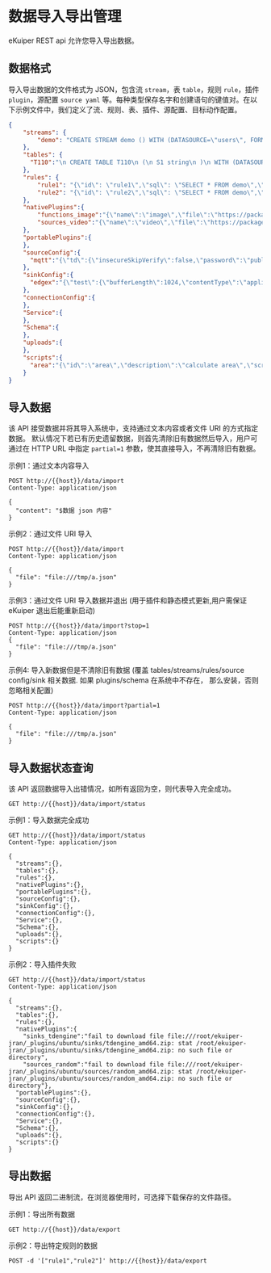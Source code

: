 # 数据导入导出管理

eKuiper REST api 允许您导入导出数据。

## 数据格式

导入导出数据的文件格式为 JSON，包含流 `stream`，表 `table`，规则 `rule`，插件 `plugin`，源配置 `source yaml` 等。每种类型保存名字和创建语句的键值对。在以下示例文件中，我们定义了流、规则、表、插件、源配置、目标动作配置。

```json
{
    "streams": {
        "demo": "CREATE STREAM demo () WITH (DATASOURCE=\"users\", FORMAT=\"JSON\")"
    },
    "tables": {
      "T110":"\n CREATE TABLE T110\n (\n S1 string\n )\n WITH (DATASOURCE=\"test.json\", FORMAT=\"json\", TYPE=\"file\", KIND=\"scan\", );\n "
    },
    "rules": {
        "rule1": "{\"id\": \"rule1\",\"sql\": \"SELECT * FROM demo\",\"actions\": [{\"log\": {}}]}",
        "rule2": "{\"id\": \"rule2\",\"sql\": \"SELECT * FROM demo\",\"actions\": [{  \"log\": {}}]}"
    },
    "nativePlugins":{
        "functions_image":"{\"name\":\"image\",\"file\":\"https://packages.emqx.net/kuiper-plugins/1.8.1/debian/functions/image_amd64.zip\",\"shellParas\":[]}",
        "sources_video":"{\"name\":\"video\",\"file\":\"https://packages.emqx.net/kuiper-plugins/1.8.1/debian/sources/video_amd64.zip\",\"shellParas\":[]}",
    },
    "portablePlugins":{
    },
    "sourceConfig":{
      "mqtt":"{\"td\":{\"insecureSkipVerify\":false,\"password\":\"public\",\"protocolVersion\":\"3.1.1\",\"qos\":1,\"server\":\"tcp://broker.emqx.io:1883\",\"username\":\"admin\"},\"test\":{\"insecureSkipVerify\":false,\"password\":\"public\",\"protocolVersion\":\"3.1.1\",\"qos\":1,\"server\":\"tcp://127.0.0.1:1883\",\"username\":\"admin\"}}"
    },
    "sinkConfig":{
      "edgex":"{\"test\":{\"bufferLength\":1024,\"contentType\":\"application/json\",\"enableCache\":false,\"format\":\"json\",\"messageType\":\"event\",\"omitIfEmpty\":false,\"port\":6379,\"protocol\":\"redis\",\"sendSingle\":true,\"server\":\"localhost\",\"topic\":\"application\",\"type\":\"redis\"}}"
    },
    "connectionConfig":{
    },
    "Service":{
    },
    "Schema":{
    },
    "uploads":{
    },
    "scripts":{
      "area":"{\"id\":\"area\",\"description\":\"calculate area\",\"script\":\"function area(x, y) { return x * y; }\",\"isAgg\":false}"
    }
}
```

## 导入数据

该 API 接受数据并将其导入系统中，支持通过文本内容或者文件 URI 的方式指定数据。
默认情况下若已有历史遗留数据，则首先清除旧有数据然后导入，用户可通过在 HTTP URL 中指定 ``partial=1`` 参数，使其直接导入，不再清除旧有数据。

示例1：通过文本内容导入

```shell
POST http://{{host}}/data/import
Content-Type: application/json

{
  "content": "$数据 json 内容"
}
```

示例2：通过文件 URI 导入

```shell
POST http://{{host}}/data/import
Content-Type: application/json

{
  "file": "file:///tmp/a.json"
}
```

示例3：通过文件 URI 导入数据并退出 (用于插件和静态模式更新,用户需保证 eKuiper 退出后能重新启动)

```shell
POST http://{{host}}/data/import?stop=1
Content-Type: application/json
{
  "file": "file:///tmp/a.json"
}
```

示例4: 导入新数据但是不清除旧有数据 (覆盖 tables/streams/rules/source config/sink 相关数据. 如果 plugins/schema 在系统中不存在， 那么安装，否则忽略相关配置)

```shell
POST http://{{host}}/data/import?partial=1
Content-Type: application/json

{
  "file": "file:///tmp/a.json"
}
```

## 导入数据状态查询

该 API 返回数据导入出错情况，如所有返回为空，则代表导入完全成功。

```shell
GET http://{{host}}/data/import/status
```

示例1：导入数据完全成功

```shell
GET http://{{host}}/data/import/status
Content-Type: application/json

{
  "streams":{},
  "tables":{},
  "rules":{},
  "nativePlugins":{},
  "portablePlugins":{},
  "sourceConfig":{},
  "sinkConfig":{},
  "connectionConfig":{},
  "Service":{},
  "Schema":{},
  "uploads":{},
  "scripts":{}
}
```

示例2：导入插件失败

```shell
GET http://{{host}}/data/import/status
Content-Type: application/json

{
  "streams":{},
  "tables":{},
  "rules":{},
  "nativePlugins":{
    "sinks_tdengine":"fail to download file file:///root/ekuiper-jran/_plugins/ubuntu/sinks/tdengine_amd64.zip: stat /root/ekuiper-jran/_plugins/ubuntu/sinks/tdengine_amd64.zip: no such file or directory",
    "sources_random":"fail to download file file:///root/ekuiper-jran/_plugins/ubuntu/sources/random_amd64.zip: stat /root/ekuiper-jran/_plugins/ubuntu/sources/random_amd64.zip: no such file or directory"},
  "portablePlugins":{},
  "sourceConfig":{},
  "sinkConfig":{},
  "connectionConfig":{},
  "Service":{},
  "Schema":{},
  "uploads":{},
  "scripts":{}
}
```

## 导出数据

导出 API 返回二进制流，在浏览器使用时，可选择下载保存的文件路径。

示例1：导出所有数据

```shell
GET http://{{host}}/data/export
```

示例2：导出特定规则的数据

```shell
POST -d '["rule1","rule2"]' http://{{host}}/data/export
```

